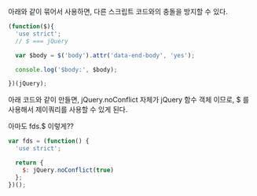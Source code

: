 아래와 같이 묶어서 사용하면, 다른 스크립트 코드와의 충돌을 방지할 수 있다.
```javascript
(function($){
  'use strict';
  // $ === jQuery

  var $body = $('body').attr('data-end-body', 'yes');

  console.log('$body:', $body);

})(jQuery);

```


아래 코드와 같이 만들면,  jQuery.noConflict 자체가 jQuery 함수 객체 이므로,
$ 를 사용해서 제이쿼리를 사용할 수 있게 된다.

아마도 fds.$ 이렇게??
```javascript
var fds = (function() {
  'use strict';

  return {
    $: jQuery.noConflict(true)
  };
})();
```


